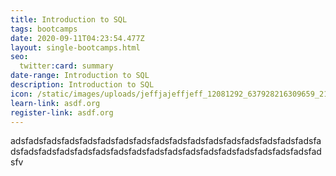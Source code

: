 ```yaml
---
title: Introduction to SQL
tags: bootcamps
date: 2020-09-11T04:23:54.477Z
layout: single-bootcamps.html
seo:
  twitter:card: summary
date-range: Introduction to SQL
description: Introduction to SQL
icon: /static/images/uploads/jeffjajeffjeff_12081292_637928216309659_213791298_n.jpg
learn-link: asdf.org
register-link: asdf.org
---
```

adsfadsfadsfadsfadsfadsfadsfadsfadsfadsfadsfadsfadsfadsfadsfadsfadsfadsfadsfadsfadsfadsfadsfadsfadsfadsfadsfadsfadsfadsfadsfadsfadsfadsfadsfv
